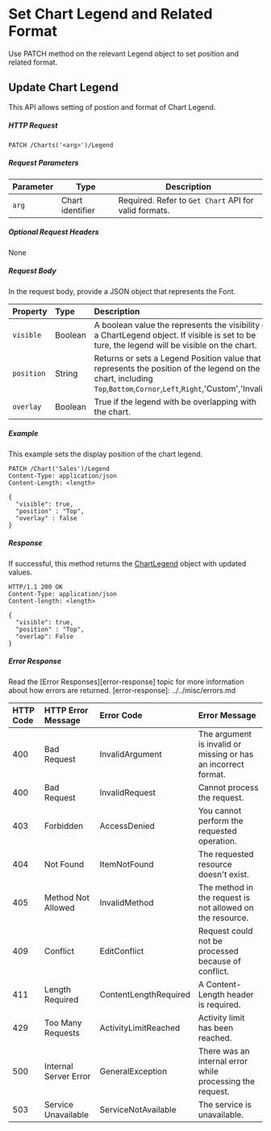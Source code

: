 # Set Chart Legend and Related Format

Use PATCH method on the relevant Legend object to set position and related format.

## Update Chart Legend

This API allows setting of postion and format of Chart Legend. 

##### HTTP Request
```
PATCH /Charts('<arg>')/Legend

```

##### Request Parameters
Parameter       | Type   | Description
--------------- | ------ | ------------
 `arg`| Chart identifier | Required. Refer to `Get Chart` API for valid formats.
 

##### Optional Request Headers
None

##### Request Body

In the request body, provide a JSON object that represents the Font.

| Property         | Type    |Description| 
|:-----------------|:--------|:----------|
| `visible` | Boolean |A boolean value the represents the visibility of a ChartLegend object. If visible is set to be ture, the legend will be visible on the chart. |  
| `position` | String |Returns or sets a Legend Position value that represents the position of the legend on the chart, including `Top`,`Bottom`,`Cornor`,`Left`,`Right`,'Custom','Invalid'| 
| `overlay` | Boolean |True if the legend with be overlapping with the chart. | 

##### Example 


This example sets the display position of the chart legend.

<!-- { "blockType": "request", "name": "set-chart-legend" } -->
```http
PATCH /Chart('Sales')/Legend
Content-Type: application/json
Content-Length: <length>

{
  "visible": true,
  "position" : "Top",
  "overlay" : false
}
```

##### Response

If successful, this method returns the [ChartLegend](../../resources/chartLegend.md) object with updated values.

<!-- { "blockType": "response", "@odata.type": "ChartLegend" } -->
```http
HTTP/1.1 200 OK
Content-Type: application/json
Content-length: <length>

{
  "visible": true,
  "position" : "Top",
  "overlap": False
}
```


##### Error Response

Read the [Error Responses][error-response] topic for more information about how errors are returned.
[error-response]: ../../misc/errors.md

 HTTP Code | HTTP Error Message | Error Code           | Error Message
:----------|:-------------------|:---------------------|:---------------------------------------------------------
 400       | Bad Request        | InvalidArgument      |The argument is invalid or missing or has an incorrect format. 
 400       | Bad Request        | InvalidRequest       | Cannot process the request.
 403       | Forbidden          | AccessDenied         | You cannot perform the requested operation.
 404       | Not Found          | ItemNotFound         | The requested resource doesn't exist.
 405       | Method Not Allowed | InvalidMethod        | The method in the request is not allowed on the resource. 
 409       | Conflict           | EditConflict         | Request could not be processed because of conflict.
 411       | Length Required    | ContentLengthRequired| A Content-Length header is required.
 429       |Too Many Requests        |ActivityLimitReached|Activity limit has been reached.
 500       | Internal Server Error|GeneralException    | There was an internal error while processing the request.
 503       | Service Unavailable| ServiceNotAvailable  | The service is unavailable.